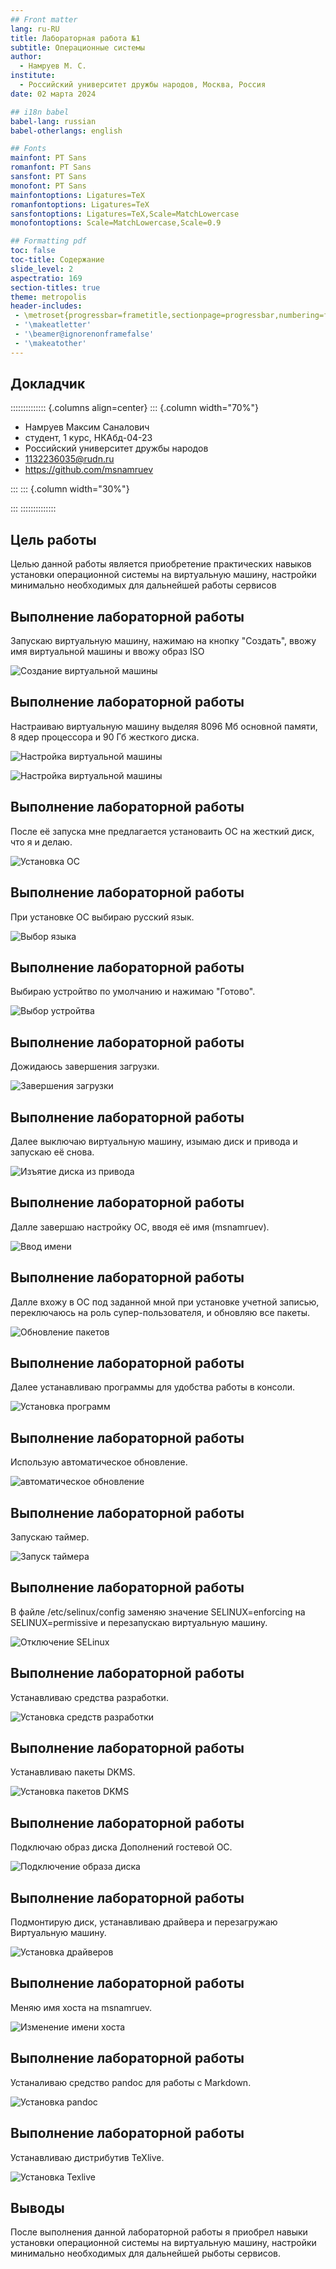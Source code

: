 ```yaml
---
## Front matter
lang: ru-RU
title: Лабораторная работа №1
subtitle: Операционные системы
author:
  - Намруев М. С.
institute:
  - Российский университет дружбы народов, Москва, Россия
date: 02 марта 2024

## i18n babel
babel-lang: russian
babel-otherlangs: english

## Fonts
mainfont: PT Sans
romanfont: PT Sans
sansfont: PT Sans
monofont: PT Sans
mainfontoptions: Ligatures=TeX
romanfontoptions: Ligatures=TeX
sansfontoptions: Ligatures=TeX,Scale=MatchLowercase
monofontoptions: Scale=MatchLowercase,Scale=0.9

## Formatting pdf
toc: false
toc-title: Содержание
slide_level: 2
aspectratio: 169
section-titles: true
theme: metropolis
header-includes:
 - \metroset{progressbar=frametitle,sectionpage=progressbar,numbering=fraction}
 - '\makeatletter'
 - '\beamer@ignorenonframefalse'
 - '\makeatother'
---
```



## Докладчик

:::::::::::::: {.columns align=center}
::: {.column width="70%"}

  * Намруев Максим Саналович
  * студент, 1 курс, НКАбд-04-23
  * Российский университет дружбы народов
  * [1132236035@rudn.ru](mailto:1132236035@rudn.ru)
  * <https://github.com/msnamruev>

:::
::: {.column width="30%"}


:::
::::::::::::::

## Цель работы

Целью данной работы является приобретение практических навыков установки операционной системы на виртуальную машину, настройки минимально необходимых для дальнейшей работы сервисов



## Выполнение лабораторной работы

Запускаю виртуальную машину, нажимаю на кнопку "Создать", ввожу имя виртуальной машины и ввожу образ ISO

![Создание виртуальной машины](./image/1.png)

## Выполнение лабораторной работы

Настраиваю виртуальную машину выделяя 8096 Мб основной памяти, 8 ядер процессора и 90 Гб жесткого диска.

![Настройка виртуальной машины](./image/2.png)

![Настройка виртуальной машины](./image/3.png)

## Выполнение лабораторной работы

После её запуска мне предлагается установаить ОС на жесткий диск, что я и делаю.

![Установка ОС](./image/4.png)

## Выполнение лабораторной работы

При установке ОС выбираю русский язык.

![Выбор языка](./image/5.png)

## Выполнение лабораторной работы

Выбираю устройтво по умолчанию и нажимаю "Готово".

![Выбор устройтва](./image/6.png)

## Выполнение лабораторной работы

Дожидаюсь завершения загрузки.

![Завершения загрузки](./image/7.png)

## Выполнение лабораторной работы

Далее выключаю виртуальную машину, изымаю диск и привода и запускаю её снова. 

![Изъятие диска из привода](./image/8.png)

## Выполнение лабораторной работы

Далле завершаю настройку ОС, вводя её имя (msnamruev).

![Ввод имени](./image/9.png)

## Выполнение лабораторной работы

Далле вхожу в ОС под заданной мной при установке учетной записью, переключаюсь на роль супер-пользователя, и обновляю все пакеты.

![Обновление пакетов](./image/10.png)

## Выполнение лабораторной работы

Далее устанавливаю программы для удобства работы в консоли.

![Установка программ](./image/11.png)

## Выполнение лабораторной работы

Использую автоматическое обновление.

![автоматическое обновление](./image/12.png)

## Выполнение лабораторной работы

Запускаю таймер.

![Запуск таймера](./image/13.png)

## Выполнение лабораторной работы

В файле /etc/selinux/config заменяю значение SELINUX=enforcing на SELINUX=permissive и перезапускаю виртуальную машину.

![Отключение SELinux](./image/14.png)

## Выполнение лабораторной работы

Устанавливаю средства разработки.

![Установка средств разработки](./image/15.png)

## Выполнение лабораторной работы

Устанавливаю пакеты DKMS.

![Установка пакетов DKMS](./image/16.png)

## Выполнение лабораторной работы

Подключаю образ диска Дополнений гостевой ОС.

![Подключение образа диска](./image/17.png)

## Выполнение лабораторной работы

Подмонтирую диск, устанавливаю драйвера и перезагружаю Виртуальную машину. 

![Установка драйверов](./image/18.png)

## Выполнение лабораторной работы

Меняю имя хоста на msnamruev.

![Изменение имени хоста](./image/19.png)

## Выполнение лабораторной работы

Устаналиваю средство pandoc для работы с Markdown.

![Установка pandoc](./image/20.png)

## Выполнение лабораторной работы

Устанавливаю дистрибутив TeXlive.

![Установка Texlive](./image/21.png)

## Выводы

После выполнения данной лабораторной работы я приобрел навыки установки операционной системы на виртуальную машину, настройки минимально необходимых для дальнейшей рыботы сервисов.

